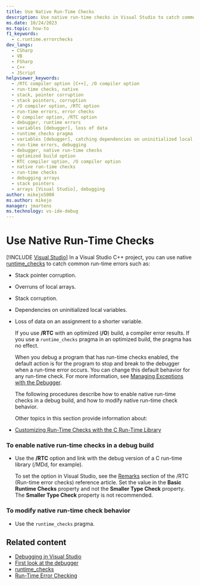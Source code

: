 ```yaml
---
title: Use Native Run-Time Checks
description: Use native run-time checks in Visual Studio to catch common run-time errors, such as stack pointer corruption, overruns of local arrays, and stack corruption.
ms.date: 10/24/2023
ms.topic: how-to
f1_keywords: 
  - c.runtime.errorchecks
dev_langs: 
  - CSharp
  - VB
  - FSharp
  - C++
  - JScript
helpviewer_keywords: 
  - /RTC compiler option [C++], /O compiler option
  - run-time checks, native
  - stack, pointer corruption
  - stack pointers, corruption
  - /O compiler option, /RTC option
  - run-time errors, error checks
  - O compiler option, /RTC option
  - debugger, runtime errors
  - variables [debugger], loss of data
  - runtime_checks pragma
  - variables [debugger], catching dependencies on uninitialized local variables
  - run-time errors, debugging
  - debugger, native run-time checks
  - optimized build option
  - RTC compiler option, /O compiler option
  - native run-time checks
  - run-time checks
  - debugging arrays
  - stack pointers
  - arrays [Visual Studio], debugging
author: mikejo5000
ms.author: mikejo
manager: jmartens
ms.technology: vs-ide-debug
---
```

# Use Native Run-Time Checks

 [!INCLUDE [Visual Studio](~/includes/applies-to-version/vs-windows-only.md)]
In a Visual Studio C++ project, you can use native [runtime_checks](/cpp/preprocessor/runtime-checks) to catch common run-time errors such as:

- Stack pointer corruption.

- Overruns of local arrays.

- Stack corruption.

- Dependencies on uninitialized local variables.

- Loss of data on an assignment to a shorter variable.

  If you use **/RTC** with an optimized (**/O**) build, a compiler error results. If you use a `runtime_checks` pragma in an optimized build, the pragma has no effect.

  When you debug a program that has run-time checks enabled, the default action is for the program to stop and break to the debugger when a run-time error occurs. You can change this default behavior for any run-time check. For more information, see [Managing Exceptions with the Debugger](../debugger/managing-exceptions-with-the-debugger.md).

  The following procedures describe how to enable native run-time checks in a debug build, and how to modify native run-time check behavior.

  Other topics in this section provide information about:

- [Customizing Run-Time Checks with the C Run-Time Library](../debugger/native-run-time-checks-customization.md)

### To enable native run-time checks in a debug build

- Use the **/RTC** option and link with the debug version of a C run-time library (/MDd, for example).

  To set the option in Visual Studio, see the [Remarks](/cpp/build/reference/rtc-run-time-error-checks#remarks) section of the /RTC (Run-time error checks) reference article. Set the value in the **Basic Runtime Checks** property and not the **Smaller Type Check** property. The **Smaller Type Check** property is not recommended.

### To modify native run-time check behavior

- Use the `runtime_checks` pragma.

## Related content
- [Debugging in Visual Studio](../debugger/index.yml)
- [First look at the debugger](../debugger/debugger-feature-tour.md)
- [runtime_checks](/cpp/preprocessor/runtime-checks)
- [Run-Time Error Checking](/cpp/c-runtime-library/run-time-error-checking)